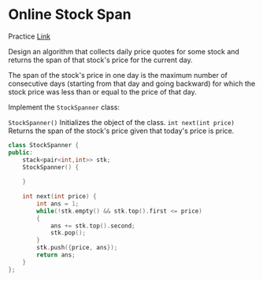 # Online Stock Span

Practice [Link](https://leetcode.com/problems/online-stock-span/description/)

Design an algorithm that collects daily price quotes for some stock and returns the span of that stock's price for the current day.

The span of the stock's price in one day is the maximum number of consecutive days (starting from that day and going backward) for which the stock price was less than or equal to the price of that day.


Implement the `StockSpanner` class:

`StockSpanner()` Initializes the object of the class.
`int next(int price)` Returns the span of the stock's price given that today's price is price.

```cpp
class StockSpanner {
public:
    stack<pair<int,int>> stk;
    StockSpanner() {
        
    }
    
    int next(int price) {
        int ans = 1;
        while(!stk.empty() && stk.top().first <= price)
        {
            ans += stk.top().second;
            stk.pop();
        }
        stk.push({price, ans});
        return ans;
    }
};
```

